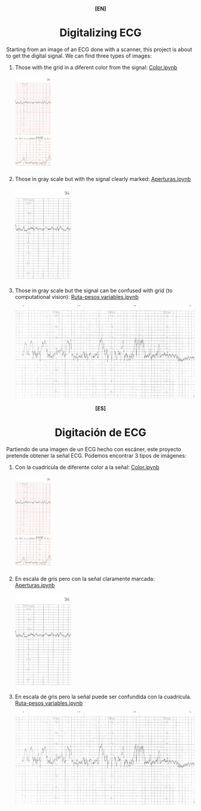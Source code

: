 <p align=center><b>[EN]</b></p>
<h1 align=center>Digitalizing ECG</h1> 
Starting from an image of an ECG done with a scanner, this project is about to get the digital signal.
We can find three types of images:
<ol>
<li> <p>Those with the grid in a diferent color from the signal:  <a href='https://github.com/davidgherr/Digitalizing-ECG/blob/main/Color.ipynb'>Color.ipynb</a></p>
      
   
   <p>
   <picture>
   <img alt="Color" src="https://raw.githubusercontent.com/davidgherr/Digitalizing-ECG/main/assets/ecg.jpeg"
      height="250px">
   </picture></p></li>
   
<li> Those in gray scale but with the signal clearly marked: <a href='https://github.com/davidgherr/Digitalizing-ECG/blob/main/Aperturas.ipynb'>Aperturas.ipynb</a>
   <p>
   <picture>
   <img alt="Color" src="https://raw.githubusercontent.com/davidgherr/Digitalizing-ECG/main/assets/D1.jpg"
      height="250px">
   </picture></p></li>
<li> Those in gray scale but the signal can be confused with grid (to computational vision): <a href='https://github.com/davidgherr/Digitalizing-ECG/blob/main/Ruta-pesos variables.ipynb'>Ruta-pesos variables.ipynb</a>
   <p>
   <picture>
   <img alt="Color" src="https://raw.githubusercontent.com/davidgherr/Digitalizing-ECG/main/assets/final_1.jpeg"
      height="250px">
   </picture></p></li>
</ol>

<p align=center><b>[ES]</b></p>
<h1 align=center>Digitación de ECG</h1> 
Partiendo de una imagen de un ECG hecho con escáner, este proyecto pretende obtener la señal ECG. 
Podemos encontrar 3 tipos de imágenes:
<ol>
<li> Con la cuadrícula de diferente color a la señal: <a href='https://github.com/davidgherr/Digitalizing-ECG/blob/main/Color.ipynb'>Color.ipynb</a>
   <p>
   <picture>
   <img alt="Color" src="https://raw.githubusercontent.com/davidgherr/Digitalizing-ECG/main/assets/ecg.jpeg"
      height="250px">
   </picture></p></li>
   
<li> En escala de gris pero con la señal claramente marcada: <a href='https://github.com/davidgherr/Digitalizing-ECG/blob/main/Aperturas.ipynb'>Aperturas.ipynb</a>
   <p>
   <picture>
   <img alt="Color" src="https://raw.githubusercontent.com/davidgherr/Digitalizing-ECG/main/assets/D1.jpg"
      height="250px">
   </picture></p></li>
<li> En escala de gris pero la señal puede ser confundida con la cuadrícula. <a href='https://github.com/davidgherr/Digitalizing-ECG/blob/main/Ruta-pesos variables.ipynb'>Ruta-pesos variables.ipynb</a>
   <p>
   <picture>
   <img alt="Color" src="https://raw.githubusercontent.com/davidgherr/Digitalizing-ECG/main/assets/final_1.jpeg"
      height="250px">
   </picture></p></li>
</ol>

